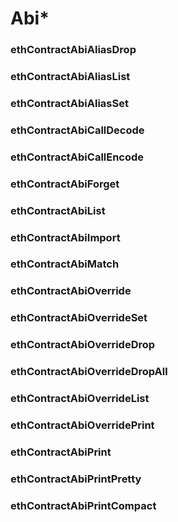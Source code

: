 # Abi*

### ethContractAbiAliasDrop

### ethContractAbiAliasList

### ethContractAbiAliasSet

### ethContractAbiCallDecode

### ethContractAbiCallEncode

### ethContractAbiForget

### ethContractAbiList

### ethContractAbiImport

### ethContractAbiMatch

### ethContractAbiOverride

### ethContractAbiOverrideSet

### ethContractAbiOverrideDrop

### ethContractAbiOverrideDropAll

### ethContractAbiOverrideList

### ethContractAbiOverridePrint

### ethContractAbiPrint

### ethContractAbiPrintPretty

### ethContractAbiPrintCompact
